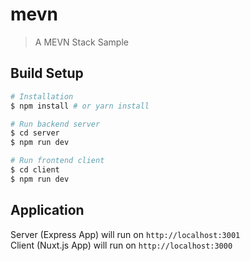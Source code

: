 # mevn

> A MEVN Stack Sample

## Build Setup

``` bash
# Installation
$ npm install # or yarn install

# Run backend server
$ cd server
$ npm run dev

# Run frontend client
$ cd client
$ npm run dev
```

## Application

Server (Express App) will run on `http://localhost:3001`  
Client (Nuxt.js App) will run on `http://localhost:3000`


